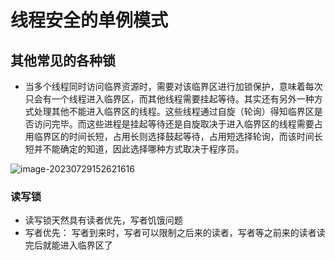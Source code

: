 # 线程安全的单例模式





## 其他常见的各种锁

* 当多个线程同时访问临界资源时，需要对该临界区进行加锁保护，意味着每次只会有一个线程进入临界区，而其他线程需要挂起等待。其实还有另外一种方式处理其他不能进入临界区的线程。这些线程通过自旋（轮询）得知临界区是否访问完毕。而这些进程是挂起等待还是自旋取决于进入临界区的线程需要占用临界区的时间长短，占用长则选择鼓起等待，占用短选择轮询，而该时间长短并不能确定的知道，因此选择哪种方式取决于程序员。

![image-20230729152621616](https://non1.oss-cn-guangzhou.aliyuncs.com/write1/202307291526239.png)

### 读写锁



* 读写锁天然具有读者优先，写者饥饿问题 
* 写者优先： 写者到来时，写者可以限制之后来的读者，写者等之前来的读者读完后就能进入临界区了